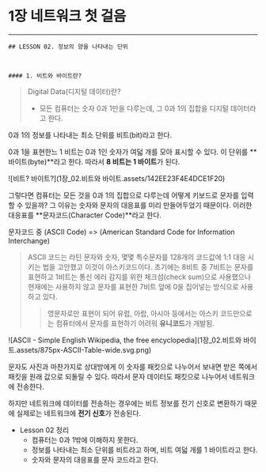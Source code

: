 # 1장 네트워크 첫 걸음

___

	## LESSON 02. 정보의 양을 나타내는 단위



	#### 1. 비트와 바이트란?

> Digital Data(디지털 데이터)란?
>
> - 모든 컴퓨터는 숫자 0과 1만을 다루는데, 그 0과 1의 집합을 디지털 데이터라고 한다.

0과 1의 정보를 나타내는 최소 단위를 비트(bit)라고 한다.

0과 1을 표현한느 1 비트는 0과 1인 숫자가 여덟 개를 모아 표시할 수 있다. 이 단위를 **바이트(byte)**라고 한다. 따라서 **8 비트는 1 바이트**가 된다.

![비트? 바이트?](1장_02.비트와 바이트.assets/142EE23F4E4DCE1F20)



그렇다면 컴퓨터는 모든 것을 0과 1의 집합으로 다루는데 어떻게 키보드로 문자를 입력할 수 있을까? 그 이유는 숫자와 문자의 대응표를 미리 만들어두었기 때문이다. 이러한 대응표를 **문자코드(Character Code)**라고 한다.

문자코드 중 (ASCII Code) => (American Standard Code for Information Interchange)

> ASCII 코드는 라틴 문자와 숫자, 몇몇 특수문자를 128개의 코드값에 1:1 대응 시키는 법을 고안했고 이것이 아스키코드이다. 초기에는 8비트 중 7비트는 문자를 표현하고 1비트는 통신 에러 감지를 위한 체크섬(check sum)으로 사용했으나 현재에는 사용하지 않고 문자를 표현한 7비트 앞에 0을 집어넣는 방식으로 사용하고 있다.
>
> > 영문자로만 표현이 되어 유럽, 아랍, 아시아 등에서는 아스키 코드만으로는 컴퓨터에서 문자를 표현하기 어려워 **유니코드**가 개발됨.

![ASCII - Simple English Wikipedia, the free encyclopedia](1장_02.비트와 바이트.assets/875px-ASCII-Table-wide.svg.png)

문자도 사진과 마찬가지로 상대방에게 이 숫자를 패킷으로 나누어서 보내면 받은 쪽에서 패킷을 원래 값으로 되돌릴 수 있다. 따라서 문자 데이터도 패킷으로 나누어서 네트워크에 전송한다.

하지만 네트워크에 데이터를 전송하는 경우에는 비트 정보를 전기 신호로 변환하기 때문에 실제로는 네트워크에 **전기 신호**가 전송된다.



* Lesson 02 정리
  * 컴퓨터는 0과 1밖에 이해하지 못한다.
  * 정보를 나타내는 최소 단위를 비트라고 하며, 비트 여덟 개를 1 바이트라고 한다.
  * 숫자와 문자의 대응표를 문자 코드라고 한다.
